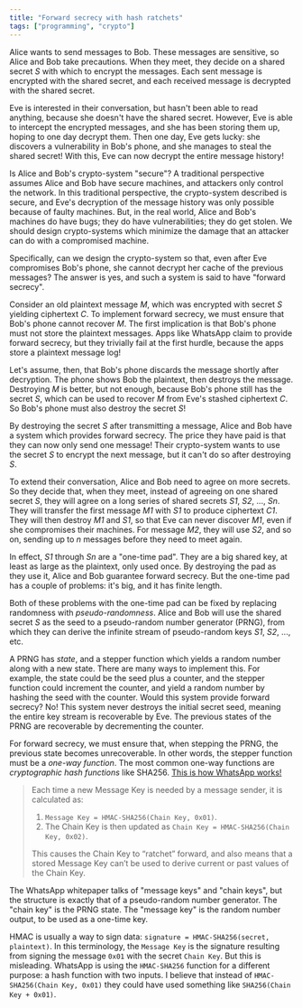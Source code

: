 ```yaml
---
title: "Forward secrecy with hash ratchets"
tags: ["programming", "crypto"]
---
```


Alice wants to send messages to Bob.
These messages are sensitive, so Alice and Bob take precautions.
When they meet, they decide on a shared secret _S_ with which to encrypt the messages.
Each sent message is encrypted with the shared secret,
and each received message is decrypted with the shared secret.

Eve is interested in their conversation,
but hasn't been able to read anything,
because she doesn't have the shared secret.
However, Eve is able to intercept the encrypted messages,
and she has been storing them up, hoping to one day decrypt them.
Then one day, Eve gets lucky:
she discovers a vulnerability in Bob's phone,
and she manages to steal the shared secret!
With this, Eve can now decrypt the entire message history!

Is Alice and Bob's crypto-system "secure"?
A traditional perspective assumes Alice and Bob have secure machines,
and attackers only control the network.
In this traditional perspective,
the crypto-system described is secure,
and Eve's decryption of the message history
was only possible because of faulty machines.
But, in the real world,
Alice and Bob's machines do have bugs;
they do have vulnerabilities;
they do get stolen.
We should design crypto-systems
which minimize the damage that an attacker can do
with a compromised machine.

Specifically,
can we design the crypto-system so that,
even after Eve compromises Bob's phone,
she cannot decrypt her cache of the previous messages?
The answer is yes, and such a system is said to have "forward secrecy".

Consider an old plaintext message _M_,
which was encrypted with secret _S_
yielding ciphertext _C_.
To implement forward secrecy,
we must ensure that Bob's phone cannot recover _M_.
The first implication is that
Bob's phone must not store the plaintext messages.
Apps like WhatsApp claim to provide forward secrecy,
but they trivially fail at the first hurdle,
because the apps store a plaintext message log!

Let's assume, then, that
Bob's phone discards the message shortly after decryption.
The phone shows Bob the plaintext, then destroys the message.
Destroying _M_ is better, but not enough, because
Bob's phone still has the secret _S_,
which can be used to recover _M_ from Eve's stashed ciphertext _C_.
So Bob's phone must also destroy the secret _S_!

By destroying the secret _S_ after transmitting a message,
Alice and Bob have a system which provides forward secrecy.
The price they have paid is that they can now only send one message!
Their crypto-system wants to use the secret _S_ to encrypt the next message,
but it can't do so after destroying _S_.

To extend their conversation,
Alice and Bob need to agree on more secrets.
So they decide that, when they meet,
instead of agreeing on one shared secret _S_,
they will agree on a long series of shared secrets _S1_, _S2_, ..., _Sn_.
They will transfer the first message _M1_ with _S1_ to produce ciphertext _C1_.
They will then destroy _M1_ and _S1_,
so that Eve can never discover _M1_,
even if she compromises their machines.
For message _M2_, they will use _S2_, and so on,
sending up to _n_ messages before they need to meet again.

In effect, _S1_ through _Sn_ are a "one-time pad".
They are a big shared key, at least as large as the plaintext, only used once.
By destroying the pad as they use it,
Alice and Bob guarantee forward secrecy.
But the one-time pad has a couple of problems:
it's big, and it has finite length.

Both of these problems with the one-time pad can be fixed by
replacing randomness with _pseudo-randomness_.
Alice and Bob will use the shared secret _S_
as the seed to a pseudo-random number generator (PRNG),
from which they can derive the infinite stream of pseudo-random keys _S1_, _S2_, ..., etc.

A PRNG has _state_,
and a stepper function which yields a random number along with a new state.
There are many ways to implement this.
For example, the state could be the seed plus a counter,
and the stepper function could increment the counter,
and yield a random number by hashing the seed with the counter.
Would this system provide forward secrecy?
No!
This system never destroys the initial secret seed,
meaning the entire key stream is recoverable by Eve.
The previous states of the PRNG are recoverable by decrementing the counter.

For forward secrecy, we must ensure that, when stepping the PRNG,
the previous state becomes unrecoverable.
In other words, the stepper function must be a _one-way function_.
The most common one-way functions are _cryptographic hash functions_ like SHA256.
[This is how WhatsApp works!](https://www.whatsapp.com/security/WhatsApp-Security-Whitepaper.pdf)

> Each time a new Message Key is needed by a message sender,
> it is calculated as:
>
> 1. `Message Key = HMAC-SHA256(Chain Key, 0x01)`.
> 2. The Chain Key is then updated as `Chain Key = HMAC-SHA256(Chain Key, 0x02)`.
>
> This causes the Chain Key to “ratchet” forward,
> and also means that a stored Message Key can’t be used to
> derive current or past values of the Chain Key.

The WhatsApp whitepaper talks of "message keys" and "chain keys",
but the structure is exactly that of a pseudo-random number generator.
The "chain key" is the PRNG state.
The "message key" is the random number output, to be used as a one-time key.

HMAC is usually a way to sign data:
`signature = HMAC-SHA256(secret, plaintext)`.
In this terminology, the `Message Key` is the signature
resulting from signing the message `0x01` with the secret `Chain Key`.
But this is misleading.
WhatsApp is using the `HMAC-SHA256` function for a different purpose:
a hash function with two inputs.
I believe that instead of `HMAC-SHA256(Chain Key, 0x01)`
they could have used something like `SHA256(Chain Key + 0x01)`.
